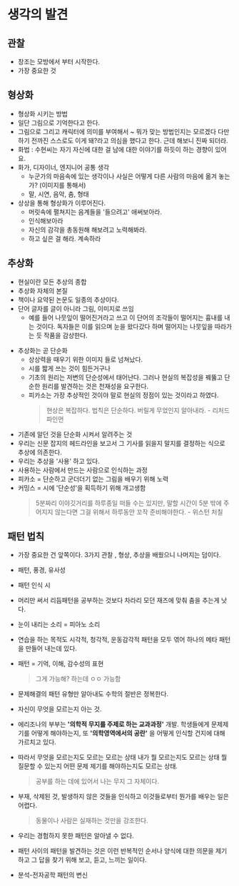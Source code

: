# 생각의 발견

## 관찰

- 창조는 모방에서 부터 시작한다.
- 가장 중요한 것

## 형상화

- 형상화 시키는 방법
- 일단 그림으로 기억한다고 한다.
- 그림으로 그리고 캐릭터에 의미를 부여해서 ~ 뭐가 맞는 방법인지는 모르겠다 다만 하기 전까진 스스로도 이게 돼?라고 의심을 했다고 한다. 근데 해보니 진짜 되더라.
- 화법 : 수현씨는 자기 자신에 대한 걸 남에 대한 이야기를 하듯이 하는 경향이 있어요.
- 화가, 디자이너, 엔지니어 공통 생각
  - 누군가의 마음속에 있는 생각이나 사실은 어떻게 다른 사람의 마음에 옮겨 놓는가? (이미지를 통해서)
  - 말, 시연, 음악, 춤, 형태
- 상상을 통해 형상화가 이루어진다.
  - 머릿속에 펼쳐지는 음계들을 '들으려고' 애써보아라.
  - 인식해보아라
  - 자신의 감각을 총동원해 해보려고 노력해봐라.
  - 하고 싶은 걸 해라. 계속하라

## 추상화

- 현실이란 모든 추상의 종합
- 추상화 자체의 본질
- 책이나 요약된 논문도 일종의 추상이다.
- 단어 글자를 글이 아니라 그림, 이미지로 쓰임
  - 예를 들어 나뭇잎이 떨어진거라고 쓰고 이 단어의 조각들이 떨어지는 흉내를 내는 것이다. 독자들은 이를 읽으며 눈을 왔다갔다 하며 떨어지는 나뭇잎을 따라가는 듯 작품을 감상한다.

* 추상화는 곧 단순화
  - 상상력을 때우기 위한 이미지 들로 넘쳐났다.
  - 시를 짧게 쓰는 것이 힘든거구나
  - 기초의 원리는 저변의 단순성에서 태어난다. 그러나 현실의 복잡성을 꿰뚫고 단순한 원리를 발견하는 것은 천재성을 요구한다.
  - 피카소는 가장 추상적인 것이야 말로 현실의 정점이 있는 것이라고 하였다.
    > 현상은 복잡하다. 법칙은 단순하다. 버릴게 무었인지 알아내라. - 리처드 파인먼

- 기존에 알던 것을 단순화 시켜서 알려주는 것
- 우리는 신문 잡지의 헤드라인을 보고서 그 기사를 읽을지 말지를 결정하는 식으로 추상에 의존한다.
- 우리는 추상을 '사용' 하고 있다.
- 사용하는 사람에서 만드는 사람으로 인식하는 과정
- 피카소 = 단순하고 군더더기 없는 그림을 배우기 위해 노력
- 커밍스 = 시에 '단순성'을 획득하기 위해 개고생함
  > 5분짜리 이야깃거리를 하루종일 떠들 수는 있지만, 말할 시간이 5분 밖에 주어지지 않는다면 그걸 위해서 하루동안 꼬작 준비해야한다. - 위스턴 처칠

## 패턴 법칙

- 가장 중요한 건 앞쪽이다. 3가지 관찰 , 형상, 추상을 배웠으니 나머지는 덤이다.
- 패턴, 풍경, 유사성
- 패턴 인식 시
- 머리만 써서 리듬패턴을 공부하는 것보다 차라리 모던 재즈에 맞춰 춤을 추는게 낫다.
- 눈이 내리는 소리 = 피아노 소리
- 연습을 하는 목적도 시각적, 청각적, 운동감각적 패턴을 모두 엮어 하나의 메타 패턴을 만들어 내는데 있다.
- 패턴 = 기억, 이해, 감수성의 표현
  > 그게 가능해? 하는데 ㅇㅇ 가능함
- 문제해결의 패턴 유형만 알아내도 수학의 절반은 정복한다.
- 자신이 무엇을 모르는지 아는 것.
- 에리조나의 부부는 **'의학적 무지를 주제로 하는 교과과정'** 개발. 학생들에게 문제제기를 어떻게 해야하는지, 또 **'의학영역에서의 공란'** 을 어떻게 인식할 건지에 대해 가르치고 있다.
- 따라서 무엇을 모르는지도 모르는 모르는 상태 내가 뭘 모르는지도 모르는 상태 뭘 질문할 수 있는지 어떤 문제 제기를 해야하는지도 모르는 상태.

  > 공부를 하는 데에 있어서 나는 무지 그 자체이다.

- 부재, 삭제된 것, 발생하지 않은 것들을 인식하고 이것들로부터 뭔가를 배우는 일은 어렵다.

  > 동물이나 사람은 실재하는 것만을 강조한다.

- 우리는 경험하지 못한 패턴은 알아낼 수 없다.
- 패턴 사이의 패턴을 발견하는 것은 이런 반복적인 순서나 양식에 대한 의문을 제기 하고 그 답을 찾기 위해 보고, 듣고, 느끼는 일이다.
- 분석-전자공학 패턴의 변신
